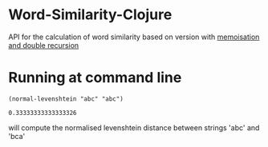 Word-Similarity-Clojure
=====================

API for the calculation of word similarity based on version with [memoisation and double recursion](https://github.com/Who828/fuzzy_matcher)


Running at command line
=======================

`(normal-levenshtein "abc" "abc")`

```shell
0.33333333333333326
```

will compute the normalised levenshtein distance between strings 'abc' and 'bca'
